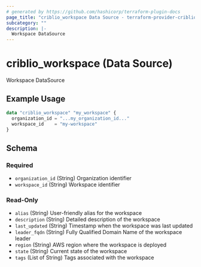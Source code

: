 ```yaml
---
# generated by https://github.com/hashicorp/terraform-plugin-docs
page_title: "criblio_workspace Data Source - terraform-provider-criblio"
subcategory: ""
description: |-
  Workspace DataSource
---
```


# criblio_workspace (Data Source)

Workspace DataSource

## Example Usage

```terraform
data "criblio_workspace" "my_workspace" {
  organization_id = "...my_organization_id..."
  workspace_id    = "my-workspace"
}
```

<!-- schema generated by tfplugindocs -->
## Schema

### Required

- `organization_id` (String) Organization identifier
- `workspace_id` (String) Workspace identifier

### Read-Only

- `alias` (String) User-friendly alias for the workspace
- `description` (String) Detailed description of the workspace
- `last_updated` (String) Timestamp when the workspace was last updated
- `leader_fqdn` (String) Fully Qualified Domain Name of the workspace leader
- `region` (String) AWS region where the workspace is deployed
- `state` (String) Current state of the workspace
- `tags` (List of String) Tags associated with the workspace
